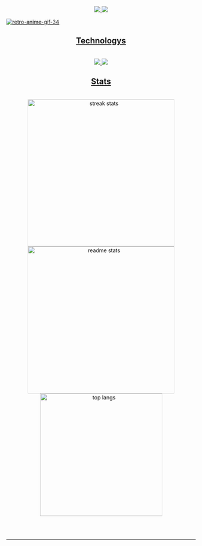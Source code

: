  <div align="center"> 
  <a href="mailto:guylherme.silva00001@gmail.com">
    <img src="https://img.shields.io/badge/Gmail-333333?style=for-the-badge&logo=gmail&logoColor=red" />
  </a>
  <a href="https://linkedin.com/in/guylherme-aldo-sousa-da-silva-6629052a9/" target="_blank">
    <img src="https://img.shields.io/badge/LinkedIn-0077B5?style=for-the-badge&logo=linkedin&logoColor=white" target="_blank" />

 </div>

 ![retro-anime-gif-34](https://github.com/user-attachments/assets/87cf744e-19e1-4a69-bebc-a4bd60e98cfe)

<h2 align="center">Technologys</h2>
<br/>
<div align="center">
    <img src="https://skillicons.dev/icons?i=visualstudio,c,cpp,python,debian,kali,linux" />
    <img src="https://skillicons.dev/icons?i=mysql" /><br> 
</div>

<h2 align="center"> Stats </h2>
<br>
<div align=center>
  <img width=390 src="https://github-readme-streak-stats-salesp07.vercel.app/?user=GuylhermeI&count_private=true&theme=react&border_radius=10" alt="streak stats"/>
  <img width=390 src="https://github-readme-stats-salesp07.vercel.app/api?username=GuylhermeI&count_private=true&show_icons=true&theme=react&rank_icon=github&border_radius=10" alt="readme stats" />
  <br/>
  <img width=325 align="center" src="https://github-readme-stats-salesp07.vercel.app/api/top-langs/?username=GuylhermeI&hide=HTML&langs_count=8&layout=compact&theme=react&border_radius=10&size_weight=0.5&count_weight=0.5&exclude_repo=github-readme-stats" alt="top langs" />
</div>

<br/><br/>

<hr/>
